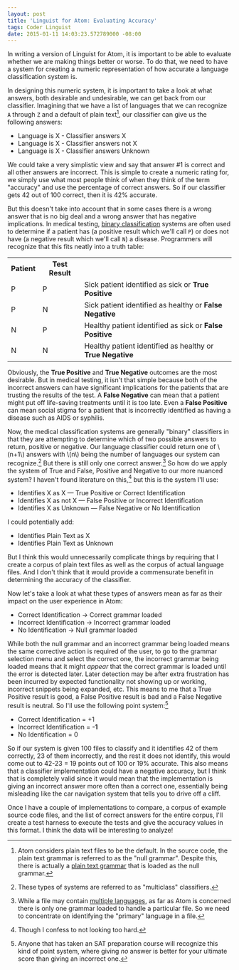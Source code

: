 ```yaml
---
layout: post
title: 'Linguist for Atom: Evaluating Accuracy'
tags: Coder Linguist
date: 2015-01-11 14:03:23.572789000 -08:00
---
```


In writing a version of Linguist for Atom, it is important to be able to evaluate whether we are making things better or worse. To do that, we need to have a system for creating a numeric representation of how accurate a language classification system is.

In designing this numeric system, it is important to take a look at what answers, both desirable and undesirable, we can get back from our classifier. Imagining that we have a list of languages that we can recognize `A` through `Z` and a default of plain text[^plain-text], our classifier can give us the following answers:

* Language is X - Classifier answers X
* Language is X - Classifier answers not X
* Language is X - Classifier answers Unknown

We could take a very simplistic view and say that answer #1 is correct and all other answers are incorrect. This is simple to create a numeric rating for, we simply use what most people think of when they think of the term "accuracy" and use the percentage of correct answers. So if our classifier gets 42 out of 100 correct, then it is 42% accurate.

But this doesn't take into account that in some cases there is a wrong answer that is no big deal and a wrong answer that has negative implications. In medical testing, [binary classification][binary-classification] systems are often used to determine if a patient has (a positive result which we'll call `P`) or does not have (a negative result which we'll call `N`) a disease. Programmers will recognize that this fits neatly into a truth table:

<div class="row">
<div class="col-md-8 col-md-offset-2">
<table class="table table-bordered">
<tr><th>Patient</th><th>Test Result</th><th></th></tr>
<tr class="success"><td>P</td><td>P</td><td>Sick patient identified as sick or <strong>True Positive</strong></td></tr>
<tr class="danger"><td>P</td><td>N</td><td>Sick patient identified as healthy or <strong>False Negative</strong></td></tr>
<tr class="warning"><td>N</td><td>P</td><td>Healthy patient identified as sick or <strong>False Positive</strong></td></tr>
<tr class="success"><td>N</td><td>N</td><td>Healthy patient identified as healthy or <strong>True Negative</strong></td></tr>
</table>
</div>
</div>

Obviously, the **True Positive** and **True Negative** outcomes are the most desirable. But in medical testing, it isn't that simple because both of the incorrect answers can have significant implications for the patients that are trusting the results of the test. A **False Negative** can mean that a patient might put off life-saving treatments until it is too late. Even a **False Positive** can mean social stigma for a patient that is incorrectly identified as having a disease such as AIDS or syphilis.

Now, the medical classification systems are generally "binary" classifiers in that they are attempting to determine which of two possible answers to return, positive or negative. Our language classifier could return one of \\(n+1\\) answers with \\(n\\) being the number of languages our system can recognize.[^multiclass-classifiers] But there is still only one correct answer.[^one-answer] So how do we apply the system of True and False, Positive and Negative to our more nuanced system? I haven't found literature on this,[^literature] but this is the system I'll use:

* Identifies X as X &mdash; True Positive or Correct Identification
* Identifies X as not X &mdash; False Positive or Incorrect Identification
* Identifies X as Unknown &mdash; False Negative or No Identification

I could potentially add:

* Identifies Plain Text as X
* Identifies Plain Text as Unknown

But I think this would unnecessarily complicate things by requiring that I create a corpus of plain text files as well as the corpus of actual language files. And I don't think that it would provide a commensurate benefit in determining the accuracy of the classifier.

Now let's take a look at what these types of answers mean as far as their impact on the user experience in Atom:

* Correct Identification &rarr; Correct grammar loaded
* Incorrect Identification &rarr; Incorrect grammar loaded
* No Identification &rarr; Null grammar loaded

While both the null grammar and an incorrect grammar being loaded means the same corrective action is required of the user, to go to the grammar selection menu and select the correct one, the incorrect grammar being loaded means that it might *appear* that the correct grammar is loaded until the error is detected later. Later detection may be after extra frustration has been incurred by expected functionality not showing up or working, incorrect snippets being expanded, etc. This means to me that a True Positive result is good, a False Positive result is bad and a False Negative result is neutral. So I'll use the following point system:[^sat-points]

* Correct Identification = +1
* Incorrect Identification = **-1**
* No Identification = 0

So if our system is given 100 files to classify and it identifies 42 of them correctly, 23 of them incorrectly, and the rest it does not identify, this would come out to 42-23 = 19 points out of 100 or 19% accurate. This also means that a classifier implementation could have a negative accuracy, but I think that is completely valid since it would mean that the implementation is giving an incorrect answer more often than a correct one, essentially being misleading like the car navigation system that tells you to drive off a cliff.

Once I have a couple of implementations to compare, a corpus of example source code files, and the list of correct answers for the entire corpus, I'll create a test harness to execute the tests and give the accuracy values in this format. I think the data will be interesting to analyze!

[^literature]: Though I confess to not looking too hard.
[^multiclass-classifiers]: These types of systems are referred to as "multiclass" classifiers.
[^one-answer]: While a file may contain [multiple languages][multiple-languages], as far as Atom is concerned there is only one grammar loaded to handle a particular file. So we need to concentrate on identifying the "primary" language in a file.
[^plain-text]: Atom considers plain text files to be the default. In the source code, the plain text grammar is referred to as the "null grammar". Despite this, there is actually a [plain text grammar][plain-text-grammar] that is loaded as the null grammar.
[^sat-points]: Anyone that has taken an SAT preparation course will recognize this kind of point system, where giving *no* answer is better for your ultimate score than giving an incorrect one.

[binary-classification]: https://en.wikipedia.org/wiki/Binary_classification
[multiple-languages]: https://discuss.atom.io/t/better-syntax-highlighting/7176
[plain-text-grammar]: https://github.com/atom/language-text
